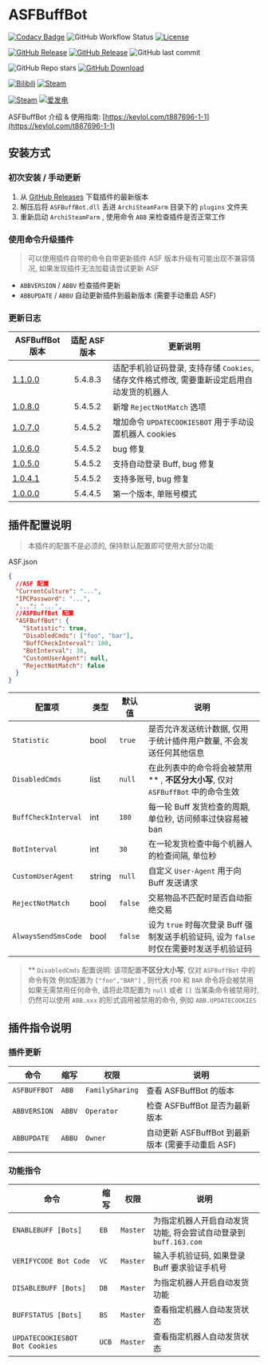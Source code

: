 # ASFBuffBot

[![Codacy Badge](https://app.codacy.com/project/badge/Grade/28d15406751f42f499e2f53fde5bb808)](https://www.codacy.com/gh/chr233/ASFBuffBot/dashboard)
![GitHub Workflow Status](https://img.shields.io/github/actions/workflow/status/chr233/ASFBuffBot/autobuild.yml?logo=github)
[![License](https://img.shields.io/github/license/chr233/ASFBuffBot?logo=apache)](https://github.com/chr233/ASFBuffBot/blob/master/license)

[![GitHub Release](https://img.shields.io/github/v/release/chr233/ASFBuffBot?logo=github)](https://github.com/chr233/ASFBuffBot/releases)
[![GitHub Release](https://img.shields.io/github/v/release/chr233/ASFBuffBot?include_prereleases&label=pre-release&logo=github)](https://github.com/chr233/ASFBuffBot/releases)
![GitHub last commit](https://img.shields.io/github/last-commit/chr233/ASFBuffBot?logo=github)

![GitHub Repo stars](https://img.shields.io/github/stars/chr233/ASFBuffBot?logo=github)
[![GitHub Download](https://img.shields.io/github/downloads/chr233/ASFBuffBot/total?logo=github)](https://img.shields.io/github/v/release/chr233/ASFBuffBot)

[![Bilibili](https://img.shields.io/badge/bilibili-Chr__-00A2D8.svg?logo=bilibili)](https://space.bilibili.com/5805394)
[![Steam](https://img.shields.io/badge/steam-Chr__-1B2838.svg?logo=steam)](https://steamcommunity.com/id/Chr_)

[![Steam](https://img.shields.io/badge/steam-donate-1B2838.svg?logo=steam)](https://steamcommunity.com/tradeoffer/new/?partner=221260487&token=xgqMgL-i)
[![爱发电](https://img.shields.io/badge/爱发电-chr__-ea4aaa.svg?logo=github-sponsors)](https://afdian.net/@chr233)

ASFBuffBot 介绍 & 使用指南: [https://keylol.com/t887696-1-1](https://keylol.com/t887696-1-1)

## 安装方式

### 初次安装 / 手动更新

1. 从 [GitHub Releases](https://github.com/chr233/ASFBuffBot/releases) 下载插件的最新版本
2. 解压后将 `ASFBuffBot.dll` 丢进 `ArchiSteamFarm` 目录下的 `plugins` 文件夹
3. 重新启动 `ArchiSteamFarm` , 使用命令 `ABB` 来检查插件是否正常工作

### 使用命令升级插件

> 可以使用插件自带的命令自带更新插件
> ASF 版本升级有可能出现不兼容情况, 如果发现插件无法加载请尝试更新 ASF

- `ABBVERSION` / `ABBV` 检查插件更新
- `ABBUPDATE` / `ABBU` 自动更新插件到最新版本 (需要手动重启 ASF)

### 更新日志

| ASFBuffBot 版本                                                      | 适配 ASF 版本 | 更新说明                                                                                   |
| -------------------------------------------------------------------- | :-----------: | ------------------------------------------------------------------------------------------ |
| [1.1.0.0](https://github.com/chr233/ASFBuffBot/releases/tag/1.1.0.0) |    5.4.8.3    | 适配手机验证码登录, 支持存储 `Cookies`, 储存文件格式修改, 需要重新设定启用自动发货的机器人 |
| [1.0.8.0](https://github.com/chr233/ASFBuffBot/releases/tag/1.0.8.0) |    5.4.5.2    | 新增 `RejectNotMatch` 选项                                                                 |
| [1.0.7.0](https://github.com/chr233/ASFBuffBot/releases/tag/1.0.7.0) |    5.4.5.2    | 增加命令 `UPDATECOOKIESBOT` 用于手动设置机器人 cookies                                     |
| [1.0.6.0](https://github.com/chr233/ASFBuffBot/releases/tag/1.0.6.0) |    5.4.5.2    | bug 修复                                                                                   |
| [1.0.5.0](https://github.com/chr233/ASFBuffBot/releases/tag/1.0.5.0) |    5.4.5.2    | 支持自动登录 Buff, bug 修复                                                                |
| [1.0.4.1](https://github.com/chr233/ASFBuffBot/releases/tag/1.0.4.1) |    5.4.5.2    | 支持多账号, bug 修复                                                                       |
| [1.0.0.0](https://github.com/chr233/ASFBuffBot/releases/tag/1.0.0.0) |    5.4.4.5    | 第一个版本, 单账号模式                                                                     |

## 插件配置说明

> 本插件的配置不是必须的, 保持默认配置即可使用大部分功能

ASF.json

```json
{
  //ASF 配置
  "CurrentCulture": "...",
  "IPCPassword": "...",
  "...": "...",
  //ASFBuffBot 配置
  "ASFBuffBot": {
    "Statistic": true,
    "DisabledCmds": ["foo", "bar"],
    "BuffCheckInterval": 180,
    "BotInterval": 30,
    "CustomUserAgent": null,
    "RejectNotMatch": false
  }
}
```

| 配置项              | 类型   | 默认值  | 说明                                                                                    |
| ------------------- | ------ | ------- | --------------------------------------------------------------------------------------- |
| `Statistic`         | bool   | `true`  | 是否允许发送统计数据, 仅用于统计插件用户数量, 不会发送任何其他信息                      |
| `DisabledCmds`      | list   | `null`  | 在此列表中的命令将会被禁用\*\* , **不区分大小写**, 仅对 `ASFBuffBot` 中的命令生效       |
| `BuffCheckInterval` | int    | `180`   | 每一轮 Buff 发货检查的周期, 单位秒, 访问频率过快容易被 ban                              |
| `BotInterval`       | int    | `30`    | 在一轮发货检查中每个机器人的检查间隔, 单位秒                                            |
| `CustomUserAgent`   | string | `null`  | 自定义 `User-Agent` 用于向 Buff 发送请求                                                |
| `RejectNotMatch`    | bool   | `false` | 交易物品不匹配时是否自动拒绝交易                                                        |
| `AlwaysSendSmsCode` | bool   | `false` | 设为 `true` 时每次登录 Buff 强制发送手机验证码, 设为 `false` 时仅在需要时发送手机验证码 |

> \*\* `DisabledCmds` 配置说明: 该项配置**不区分大小写**, 仅对 `ASFBuffBot` 中的命令有效
> 例如配置为 `["foo","BAR"]` , 则代表 `FOO` 和 `BAR` 命令将会被禁用
> 如果无需禁用任何命令, 请将此项配置为 `null` 或者 `[]`
> 当某条命令被禁用时, 仍然可以使用 `ABB.xxx` 的形式调用被禁用的命令, 例如 `ABB.UPDATECOOKIES`

## 插件指令说明

### 插件更新

| 命令         | 缩写   | 权限            | 说明                                              |
| ------------ | ------ | --------------- | ------------------------------------------------- |
| `ASFBUFFBOT` | `ABB`  | `FamilySharing` | 查看 ASFBuffBot 的版本                            |
| `ABBVERSION` | `ABBV` | `Operator`      | 检查 ASFBuffBot 是否为最新版本                    |
| `ABBUPDATE`  | `ABBU` | `Owner`         | 自动更新 ASFBuffBot 到最新版本 (需要手动重启 ASF) |

### 功能指令

| 命令                           | 缩写  | 权限     | 说明                                                            |
| ------------------------------ | ----- | -------- | --------------------------------------------------------------- |
| `ENABLEBUFF [Bots]`            | `EB`  | `Master` | 为指定机器人开启自动发货功能, 将会尝试自动登录到 `buff.163.com` |
| `VERIFYCODE Bot Code`          | `VC`  | `Master` | 输入手机验证码, 如果登录 Buff 要求验证手机号                    |
| `DISABLEBUFF [Bots]`           | `DB`  | `Master` | 为指定机器人开启自动发货功能                                    |
| `BUFFSTATUS [Bots]`            | `BS`  | `Master` | 查看指定机器人自动发货状态                                      |
| `UPDATECOOKIESBOT Bot Cookies` | `UCB` | `Master` | 查看指定机器人自动发货状态                                      |
